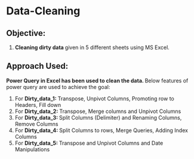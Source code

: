 # Data-Cleaning
## Objective:
1. <strong> Cleaning dirty data </strong> given in 5 different sheets using MS Excel.

## Approach Used:
<strong> Power Query in Excel has been used to clean the data. </strong>
Below features of power query are used to achieve the goal:
1. For <strong> Dirty_data_1: </strong> Transpose, Unpivot Columns, Promoting row to Headers, Fill down
2. For <strong> Dirty_data_2: </strong> Transpose, Merge columns and Unpivot Columns
3. For <strong> Dirty_data_3: </strong> Split Columns (Delimiter) and Renaming Columns, Remove Columns
4. For <strong> Dirty_data_4: </strong> Split Columns to rows, Merge Queries, Adding Index Columns
5. For <strong> Dirty_data_5: </strong> Transpose and Unpivot Columns and Date Manipulations

